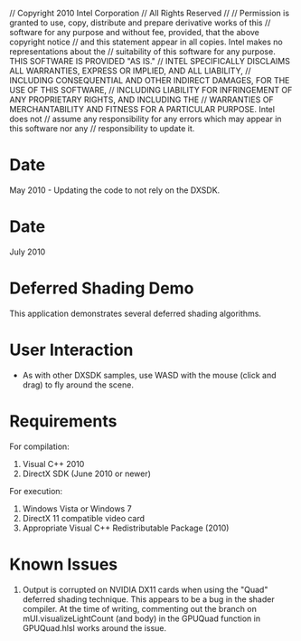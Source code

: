 // Copyright 2010 Intel Corporation
// All Rights Reserved
//
// Permission is granted to use, copy, distribute and prepare derivative works of this
// software for any purpose and without fee, provided, that the above copyright notice
// and this statement appear in all copies.  Intel makes no representations about the
// suitability of this software for any purpose.  THIS SOFTWARE IS PROVIDED "AS IS."
// INTEL SPECIFICALLY DISCLAIMS ALL WARRANTIES, EXPRESS OR IMPLIED, AND ALL LIABILITY,
// INCLUDING CONSEQUENTIAL AND OTHER INDIRECT DAMAGES, FOR THE USE OF THIS SOFTWARE,
// INCLUDING LIABILITY FOR INFRINGEMENT OF ANY PROPRIETARY RIGHTS, AND INCLUDING THE
// WARRANTIES OF MERCHANTABILITY AND FITNESS FOR A PARTICULAR PURPOSE.  Intel does not
// assume any responsibility for any errors which may appear in this software nor any
// responsibility to update it.

Date
====
May 2010 - Updating the code to not rely on the DXSDK.

Date
====
July 2010


Deferred Shading Demo
=====================

This application demonstrates several deferred shading algorithms.


User Interaction
================

- As with other DXSDK samples, use WASD with the mouse (click and drag) to fly
  around the scene.


Requirements
============

For compilation:

1) Visual C++ 2010
2) DirectX SDK (June 2010 or newer)

For execution:

1) Windows Vista or Windows 7
2) DirectX 11 compatible video card
3) Appropriate Visual C++ Redistributable Package (2010)


Known Issues
============
   
1) Output is corrupted on NVIDIA DX11 cards when using the "Quad" deferred
   shading technique. This appears to be a bug in the shader compiler.
   At the time of writing, commenting out the branch on mUI.visualizeLightCount
   (and body) in the GPUQuad function in GPUQuad.hlsl works around the issue.
